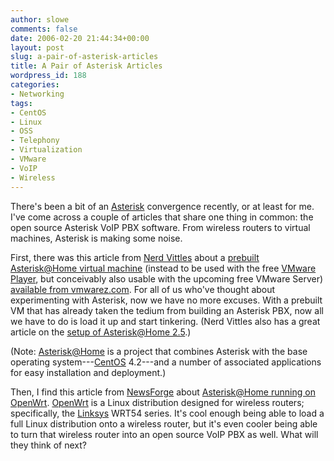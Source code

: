 ```yaml
---
author: slowe
comments: false
date: 2006-02-20 21:44:34+00:00
layout: post
slug: a-pair-of-asterisk-articles
title: A Pair of Asterisk Articles
wordpress_id: 188
categories:
- Networking
tags:
- CentOS
- Linux
- OSS
- Telephony
- Virtualization
- VMware
- VoIP
- Wireless
---
```


There's been a bit of an [Asterisk](http://www.asterisk.org/) convergence recently, or at least for me. I've come across a couple of articles that share one thing in common: the open source Asterisk VoIP PBX software. From wireless routers to virtual machines, Asterisk is making some noise.

First, there was this article from [Nerd Vittles](http://mundy.org/blog/index.php) about a [prebuilt Asterisk@Home virtual machine](http://mundy.org/blog/index.php?p=116) (instead to be used with the free [VMware Player](http://www.vmware.com/products/player/), but conceivably also usable with the upcoming free VMware Server) [available from vmwarez.com](http://www.vmwarez.com/2006/02/asteriskhome-virtual-machine-updated.html). For all of us who've thought about experimenting with Asterisk, now we have no more excuses. With a prebuilt VM that has already taken the tedium from building an Asterisk PBX, now all we have to do is load it up and start tinkering. (Nerd Vittles also has a great article on the [setup of Asterisk@Home 2.5](http://mundy.org/blog/index.php?p=112).)

(Note: [Asterisk@Home](http://asteriskathome.sourceforge.net/) is a project that combines Asterisk with the base operating system---[CentOS](http://www.centos.org/) 4.2---and a number of associated applications for easy installation and deployment.)

Then, I find this article from [NewsForge](http://www.newsforge.com/) about [Asterisk@Home running on OpenWrt](http://mobile.newsforge.com/article.pl?sid=06/02/09/1727256&from=rss). [OpenWrt](http://openwrt.org/) is a Linux distribution designed for wireless routers; specifically, the [Linksys](http://www.linksys.com/) WRT54 series. It's cool enough being able to load a full Linux distribution onto a wireless router, but it's even cooler being able to turn that wireless router into an open source VoIP PBX as well. What will they think of next?
